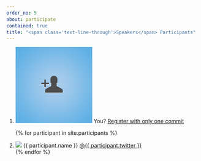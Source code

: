 ```yaml
---
order_no: 5
about: participate
contained: true
title: "<span class='text-line-through'>Speakers</span> Participants"
---
```

<ol class="participants-list">
  <li>
    <a href="https://github.com/rinkkasatiainen/codefreeze.fi#readme" class="toggle-git-help"><img src="images/user-add.jpg"/></a>
    <span class="name">You?</span>
    <a href="https://github.com/rinkkasatiainen/codefreeze.fi#readme" class="toggle-git-help">Register with only one commit</a>
  </li>

{% for participant in site.participants  %}	
  <li>
    <img src="{{ participant.image }}" />
    <span class="name">{{ participant.name }}</span>
    <a href="https://twitter.com/{{ participant.twitter }}">@{{ participant.twitter }}</a>
  </li>
{% endfor %}
</ol>
